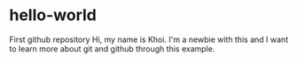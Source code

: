 # hello-world
First github repository
Hi, my name is Khoi. I'm a newbie with this and I want to learn more about git and github through this example.
